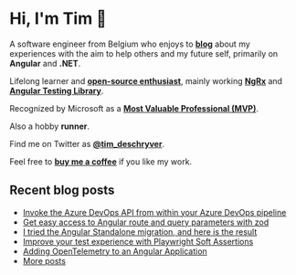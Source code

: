 # Hi, I'm Tim 👋

A software engineer from Belgium who enjoys to **[blog](https://timdeschryver.dev/blog)** about
my experiences with the aim to help others and my future self, primarily on
**Angular** and **.NET**.

Lifelong learner and **[open-source enthusiast](https://github.com/timdeschryver)**, mainly working **[NgRx](https://ngrx.io/)** and **[Angular Testing Library](https://testing-library.com/docs/angular-testing-library/)**.

Recognized by Microsoft as a **[Most Valuable Professional (MVP)](https://mvp.microsoft.com/en-us/PublicProfile/5004452?fullName=Tim%20Deschryver)**.

Also a hobby **runner**.

Find me on Twitter as **[@tim_deschryver](https://timdeschryver.dev/twitter)**.

Feel free to **[buy me a coffee](https://ko-fi.com/timdeschryver)** if you like my work.

<!-- prettier-ignore-start -->
<!-- BLOG:START -->

## Recent blog posts

- [Invoke the Azure DevOps API from within your Azure DevOps pipeline](https://timdeschryver.dev/blog/invoke-the-azure-devops-api-from-within-your-azure-devops-pipeline)
- [Get easy access to Angular route and query parameters with zod](https://timdeschryver.dev/blog/get-easy-access-to-angular-route-and-query-parameters-with-zod)
- [I tried the Angular Standalone migration, and here is the result](https://timdeschryver.dev/blog/i-tried-the-angular-standalone-migration-and-here-is-the-result)
- [Improve your test experience with Playwright Soft Assertions](https://timdeschryver.dev/blog/improve-your-test-experience-with-playwright-soft-assertions)
- [Adding OpenTelemetry to an Angular Application](https://timdeschryver.dev/blog/adding-opentelemetry-to-an-angular-application)
- [More posts](https://timdeschryver.dev/blog)

<!-- BLOG:END -->
<!-- prettier-ignore-end -->
